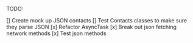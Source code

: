 TODO:

[] Create mock up JSON contacts
[] Test Contacts classes to make sure they parse JSON
[x] Refactor AsyncTask
[x] Break out json fetching network methods
[x] Test json methods
